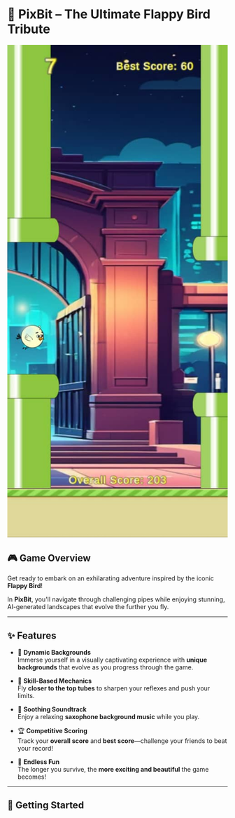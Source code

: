 # 🐤 PixBit – The Ultimate Flappy Bird Tribute

<img src="Assets/Sprites/pixbit.jpg" width="600"/>

## 🎮 Game Overview

Get ready to embark on an exhilarating adventure inspired by the iconic **Flappy Bird**!

In **PixBit**, you'll navigate through challenging pipes while enjoying stunning, AI-generated landscapes that evolve the further you fly.

---

## ✨ Features

- 🎨 **Dynamic Backgrounds**  
  Immerse yourself in a visually captivating experience with **unique backgrounds** that evolve as you progress through the game.

- 🎯 **Skill-Based Mechanics**  
  Fly **closer to the top tubes** to sharpen your reflexes and push your limits.

- 🎷 **Soothing Soundtrack**  
  Enjoy a relaxing **saxophone background music** while you play.

- 🏆 **Competitive Scoring**  
  Track your **overall score** and **best score**—challenge your friends to beat your record!

- 🔁 **Endless Fun**  
  The longer you survive, the **more exciting and beautiful** the game becomes!

---

## 🚀 Getting Started
